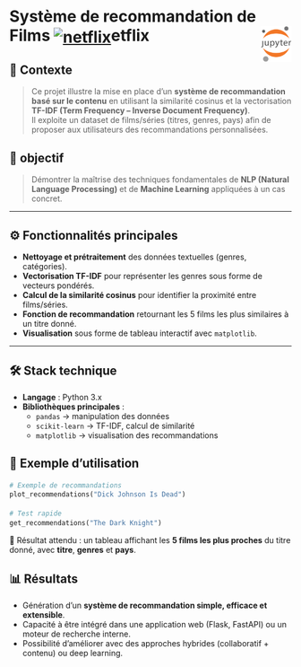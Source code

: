 # Système de recommandation de Films <a href="#"><img align="center" src="https://upload.wikimedia.org/wikipedia/commons/0/0c/Netflix_2015_N_logo.svg?uselang=fr" alt="netflix" height="36px"></a>etflix<!-- (Machine Learning)--><a href="../"><img align="right" src="../../../../assets/Jupyter.svg" alt="Jupyter" height="64px"></a>
## 📌 Contexte
> Ce projet illustre la mise en place d’un **système de recommandation basé sur le contenu** en utilisant la similarité cosinus et la vectorisation **TF-IDF (Term Frequency – Inverse Document Frequency)**.  
Il exploite un dataset de films/séries (titres, genres, pays) afin de proposer aux utilisateurs des recommandations personnalisées.
## **🎯 objectif**
> Démontrer la maîtrise des techniques fondamentales de **NLP (Natural Language Processing)** et de **Machine Learning** appliquées à un cas concret.
---
## ⚙️ Fonctionnalités principales
- **Nettoyage et prétraitement** des données textuelles (genres, catégories).
- **Vectorisation TF-IDF** pour représenter les genres sous forme de vecteurs pondérés.
- **Calcul de la similarité cosinus** pour identifier la proximité entre films/séries.
- **Fonction de recommandation** retournant les 5 films les plus similaires à un titre donné.
- **Visualisation** sous forme de tableau interactif avec `matplotlib`.
---
## 🛠️ Stack technique
- **Langage** : Python 3.x  
- **Bibliothèques principales** :
  - `pandas` → manipulation des données  
  - `scikit-learn` → TF-IDF, calcul de similarité  
  - `matplotlib` → visualisation des recommandations  
## 🚀 Exemple d’utilisation
```python
# Exemple de recommandations
plot_recommendations("Dick Johnson Is Dead")

# Test rapide
get_recommendations("The Dark Knight")
```
🔎 Résultat attendu : un tableau affichant les **5 films les plus proches** du titre donné, avec **titre**, **genres** et **pays**.
## 📊 Résultats
- Génération d’un **système de recommandation simple, efficace et extensible**.
- Capacité à être intégré dans une application web (Flask, FastAPI) ou un moteur de recherche interne.
- Possibilité d’améliorer avec des approches hybrides (collaboratif + contenu) ou deep learning.
<!-- ## 🌍 Perspectives d’évolution
- Ajout de **pondération par popularité** (scores IMDB, vues Netflix, etc.).
- Intégration d’un **système de filtrage collaboratif** (collaborative filtering).
- Déploiement sous forme d’API (FastAPI, Flask).
- Création d’une interface interactive avec **Streamlit** ou **Dash**. -->